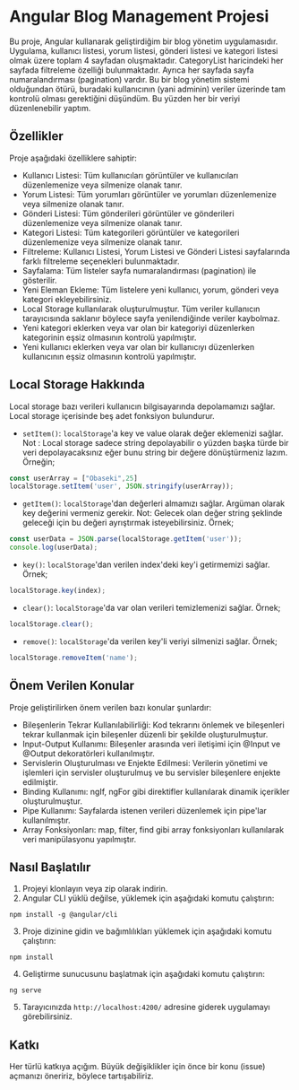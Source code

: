 # Angular Blog Management Projesi

Bu proje, Angular kullanarak geliştirdiğim bir blog yönetim uygulamasıdır. Uygulama, kullanıcı listesi, yorum listesi, gönderi listesi ve kategori listesi olmak üzere toplam 4 sayfadan oluşmaktadır. CategoryList haricindeki her sayfada filtreleme özelliği bulunmaktadır. Ayrıca her sayfada sayfa numaralandırması (pagination) vardır. Bu bir blog yönetim sistemi olduğundan ötürü, buradaki kullanıcının (yani adminin) veriler üzerinde tam kontrolü
olması gerektiğini düşündüm. Bu yüzden her bir veriyi düzenlenebilir yaptım.

## Özellikler

Proje aşağıdaki özelliklere sahiptir:

- Kullanıcı Listesi: Tüm kullanıcıları görüntüler ve kullanıcıları düzenlemenize veya silmenize olanak tanır.
- Yorum Listesi: Tüm yorumları görüntüler ve yorumları düzenlemenize veya silmenize olanak tanır.
- Gönderi Listesi: Tüm gönderileri görüntüler ve gönderileri düzenlemenize veya silmenize olanak tanır.
- Kategori Listesi: Tüm kategorileri görüntüler ve kategorileri düzenlemenize veya silmenize olanak tanır.
- Filtreleme: Kullanıcı Listesi, Yorum Listesi ve Gönderi Listesi sayfalarında farklı filtreleme seçenekleri bulunmaktadır.
- Sayfalama: Tüm listeler sayfa numaralandırması (pagination) ile gösterilir.
- Yeni Eleman Ekleme: Tüm listelere yeni kullanıcı, yorum, gönderi veya kategori ekleyebilirsiniz.
- Local Storage kullanılarak oluşturulmuştur. Tüm veriler kullanıcın tarayıcısında saklanır böylece sayfa yenilendiğinde veriler kaybolmaz.
- Yeni kategori eklerken veya var olan bir kategoriyi düzenlerken kategorinin eşsiz olmasının kontrolü yapılmıştır.
- Yeni kullanıcı eklerken veya var olan bir kullanıcıyı düzenlerken kullanıcının eşsiz olmasının kontrolü yapılmıştır.

## Local Storage Hakkında

Local storage bazı verileri kullanıcın bilgisayarında depolamamızı sağlar. Local storage içerisinde beş adet fonksiyon bulundurur.

- `setItem()`: `localStorage`'a key ve value olarak değer eklemenizi sağlar. Not : Local storage sadece string depolayabilir o yüzden başka türde bir veri depolayacaksınız eğer bunu string bir değere dönüştürmeniz lazım. Örneğin;

``` javascript
const userArray = ["Obaseki",25]
localStorage.setItem('user', JSON.stringify(userArray));
```

- `getItem()`: `localStorage`'dan değerleri almamızı sağlar. Argüman olarak key değerini vermeniz gerekir. Not: Gelecek olan değer string şeklinde geleceği için bu değeri ayrıştırmak isteyebilirsiniz. Örnek;

``` javascript
const userData = JSON.parse(localStorage.getItem('user'));
console.log(userData);
```

- `key()`: `localStorage`'dan verilen index'deki key'i getirmemizi sağlar. Örnek;

``` javascript
localStorage.key(index);
```

- `clear()`: `localStorage`'da var olan verileri temizlemenizi sağlar. Örnek;

``` javascript
localStorage.clear();
```

- `remove()`: `localStorage`'da verilen key'li veriyi silmenizi sağlar. Örnek;

``` javascript
localStorage.removeItem('name');
```

## Önem Verilen Konular

Proje geliştirilirken önem verilen bazı konular şunlardır:

- Bileşenlerin Tekrar Kullanılabilirliği: Kod tekrarını önlemek ve bileşenleri tekrar kullanmak için bileşenler düzenli bir şekilde oluşturulmuştur.
- Input-Output Kullanımı: Bileşenler arasında veri iletişimi için @Input ve @Output dekoratörleri kullanılmıştır.
- Servislerin Oluşturulması ve Enjekte Edilmesi: Verilerin yönetimi ve işlemleri için servisler oluşturulmuş ve bu servisler bileşenlere enjekte edilmiştir.
- Binding Kullanımı: ngIf, ngFor gibi direktifler kullanılarak dinamik içerikler oluşturulmuştur.
- Pipe Kullanımı: Sayfalarda istenen verileri düzenlemek için pipe'lar kullanılmıştır.
- Array Fonksiyonları: map, filter, find gibi array fonksiyonları kullanılarak veri manipülasyonu yapılmıştır.

## Nasıl Başlatılır

1. Projeyi klonlayın veya zip olarak indirin.
2. Angular CLI yüklü değilse, yüklemek için aşağıdaki komutu çalıştırın:

```terminal
npm install -g @angular/cli
```

3. Proje dizinine gidin ve bağımlılıkları yüklemek için aşağıdaki komutu çalıştırın:

``` terminal
npm install
```

4. Geliştirme sunucusunu başlatmak için aşağıdaki komutu çalıştırın:

``` terminal
ng serve
```

5. Tarayıcınızda `http://localhost:4200/` adresine giderek uygulamayı görebilirsiniz.

## Katkı

Her türlü katkıya açığım. Büyük değişiklikler için önce bir konu (issue) açmanızı öneririz, böylece tartışabiliriz.
